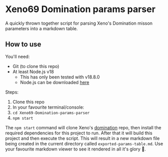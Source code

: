 # Xeno69 Domination params parser

A quickly thrown together script for parsing Xeno's Domination misson parameters
into a markdown table.

## How to use

You'll need:
- Git (to clone this repo)
- At least Node.js v18
    - This has only been tested with v18.8.0
    - Node.js can be downloaded [here](https://nodejs.org/en/download/current/)

Steps:
1. Clone this repo
2. In your favourite terminal/console:
3. `cd Xeno69-Domination-params-parser`
4. `npm start`

The `npm start` command will clone Xeno's [domination](https://github.com/Xeno69/Domination) repo, then install the
required dependencies for this project to run. After that it will build this project and then execute the script.
This will result in a new markdown file being created in the current directory called `exported-params-table.md`.
Use your favourite markdown viewer to see it rendered in all it's glory 🙂.
